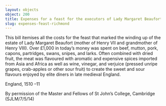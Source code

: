 ```yaml
---
layout: objects
object: 200
title: Expenses for a feast for the executors of Lady Margaret Beaufort, Countess of Richmond and Derby (1443 –1509)
slug: expenses-feast-richmond
---
```

This bill itemises all the costs for the feast that marked the winding up of the estate of Lady Margaret Beaufort (mother of Henry VII and grandmother of Henry VIII). Over £1,000 in today’s money was spent on beef, mutton, pork, capons, partridges, swans, snipes,  and larks. Often combined with dried fruit,  the meat was flavoured with aromatic and expensive spices imported from Asia and Africa as well as wine, vinegar, and verjuice (pressed unripe grapes, crab-apples or other sour fruit) to create the sweet and sour flavours enjoyed by elite diners in late medieval England.  

England, 1510 –11  

By permission of the Master and Fellows of St John’s College, Cambridge (SJLM/7/5/14)
